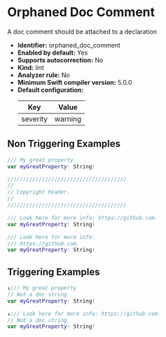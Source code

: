 # Orphaned Doc Comment

A doc comment should be attached to a declaration

* **Identifier:** orphaned_doc_comment
* **Enabled by default:** Yes
* **Supports autocorrection:** No
* **Kind:** lint
* **Analyzer rule:** No
* **Minimum Swift compiler version:** 5.0.0
* **Default configuration:**
  <table>
  <thead>
  <tr><th>Key</th><th>Value</th></tr>
  </thead>
  <tbody>
  <tr>
  <td>
  severity
  </td>
  <td>
  warning
  </td>
  </tr>
  </tbody>
  </table>

## Non Triggering Examples

```swift
/// My great property
var myGreatProperty: String!
```

```swift
//////////////////////////////////////
//
// Copyright header.
//
//////////////////////////////////////
```

```swift
/// Look here for more info: https://github.com.
var myGreatProperty: String!
```

```swift
/// Look here for more info:
/// https://github.com.
var myGreatProperty: String!
```

## Triggering Examples

```swift
↓/// My great property
// Not a doc string
var myGreatProperty: String!
```

```swift
↓/// Look here for more info: https://github.com.
// Not a doc string
var myGreatProperty: String!
```